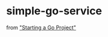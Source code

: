 # simple-go-service
from ["Starting a Go Project"](https://www.wolfe.id.au/2020/03/10/starting-a-go-project/)

